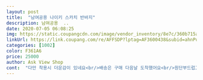 ```yaml
---
layout: post 
title:  "남여공용 나이키 스카치 반바지" 
description: 남여공용  ..
date: 2020-07-05 06:08:25 
img: https://static.coupangcdn.com/image/vendor_inventory/8e7c/360b715a8867d4aebda9f9943a9eaa7e53e2e5085ba1fa99a6625c82f3ab.jpg 
linkUrl: https://link.coupang.com/re/AFFSDP?lptag=AF3600438&subid=ahnPublicAsk&pageKey=1702056198&itemId=2896633453&vendorItemId=70885624661&traceid=V0-113-0e24f55cb407b3c0 
categories: [1002] 
color: F361A6 
price: 25000 
author: Ask View Shop 
cont:  "다만 착용시 더운감이 있네요<br/>배송은 구매 다음날 도착했어요<br/>원단부드럽고좋습니다<br/>재질이 부드러워서 좋네요<br/>" 
---
```

